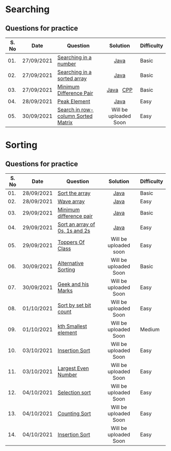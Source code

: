 # Searching 

## Questions for practice
| S. No| Date | Question | Solution| Difficulty |
| --- | ---  | ------ | :--------------: | ----- |
| 01. | 27/09/2021| [Searching in a number](https://practice.geeksforgeeks.org/problems/searching-a-number0324/1) | [Java](Searching_a_number.java) | Basic |
| 02. | 27/09/2021|  [Searching in a sorted array](https://practice.geeksforgeeks.org/problems/who-will-win-1587115621/1)| [Java](Searching_an_element.java) | Basic |
| 03. | 27/09/2021| [Minimum Difference Pair](https://practice.geeksforgeeks.org/problems/minimum-difference-pair5444/1/?category[]=Sorting&category[]=Sorting&difficulty[]=-1&page=1&query=category[]Sortingdifficulty[]-1page1category[]Sorting) | [Java](Minimum_difference_pair.java) &nbsp; [CPP](Minimum_difference_pair.cpp)| Basic |
| 04. | 28/09/2021 | [Peak Element](https://practice.geeksforgeeks.org/problems/peak-element/1) | [Java](peak_element.java) | Easy |
| 05. | 30/09/2021 | [Search in row-column Sorted Matrix](https://practice.geeksforgeeks.org/problems/search-in-a-matrix-1587115621/1/?category[]=Searching&category[]=Searching&page=1&query=category[]Searchingpage1category[]Searching) | Will be uploaded Soon | Easy |

# Sorting

## Questions for practice
| S. No| Date | Question | Solution| Difficulty |
| --- | ---  | ------ | :--------------: | ----- |
| 01. | 28/09/2021 | [Sort the array](https://practice.geeksforgeeks.org/problems/sort-the-array0055/0/?category[]=Sorting&category[]=Sorting&page=1&query=category[]Sortingpage1category[]Sorting) | [Java](sort_the_array.java) | Basic |
| 02. | 28/09/2021 | [Wave array](https://practice.geeksforgeeks.org/problems/wave-array-1587115621/1/?category[]=Sorting&category[]=Sorting&page=1&query=category[]Sortingpage1category[]Sorting) | [Java](wave_array.java) | Easy |
| 03. | 29/09/2021 | [Minimum difference pair](https://practice.geeksforgeeks.org/problems/minimum-difference-pair5444/1/?category[]=Sorting&category[]=Sorting&page=1&query=category[]Sortingpage1category[]Sorting) | [Java](Minimum_difference_pair.java) | Basic |
| 04. | 29/09/2021 | [Sort an array of 0s, 1s and 2s](https://practice.geeksforgeeks.org/problems/sort-an-array-of-0s-1s-and-2s4231/1/?category[]=Sorting&category[]=Sorting&page=1&query=category[]Sortingpage1category[]Sorting) | [Java](Sort_array_consisting_only_0_1_2.java) | Easy |
| 05. | 29/09/2021 | [Toppers Of Class](https://practice.geeksforgeeks.org/problems/toppers-of-class3826/0/?category[]=Sorting&category[]=Sorting&page=1&query=category[]Sortingpage1category[]Sorting) | Will be uploaded soon | Easy |
| 06. | 30/09/2021 | [Alternative Sorting](https://practice.geeksforgeeks.org/problems/alternative-sorting1311/1) | Will be uploaded Soon | Basic |
| 07. | 30/09/2021 | [Geek and his Marks](https://practice.geeksforgeeks.org/problems/geek-and-his-marks-1611824243/0/?category[]=Searching&category[]=Searching&page=1&query=category[]Searchingpage1category[]Searching) | Will be uploaded Soon | Easy |
| 08. | 01/10/2021 | [Sort by set bit count](https://practice.geeksforgeeks.org/problems/sort-by-set-bit-count1153/1) | Will be uploaded Soon | Easy |
| 09. | 01/10/2021 | [kth Smallest element](https://practice.geeksforgeeks.org/problems/kth-smallest-element5635/1/?category[]=Searching&category[]=Searching&page=2&query=category[]Searchingpage2category[]Searching) | Will be uploaded Soon | Medium |
| 10. | 03/10/2021 | [Insertion Sort](https://practice.geeksforgeeks.org/problems/insertion-sort/1) | Will be uploaded Soon | Easy |
| 11. | 03/10/2021 | [Largest Even Number](https://practice.geeksforgeeks.org/problems/largest-even-number3821/1) | Will be uploaded Soon | Easy |
| 12. | 04/10/2021 | [Selection sort](https://practice.geeksforgeeks.org/problems/selection-sort/1/?category[]=Sorting&category[]=Sorting&page=2&query=category[]Sortingpage2category[]Sorting) | Will be uploaded Soon | Easy |
| 13. | 04/10/2021 | [Counting Sort](https://practice.geeksforgeeks.org/problems/counting-sort/1/?category[]=Sorting&category[]=Sorting&page=1&query=category[]Sortingpage1category[]Sorting) | Will be uploaded Soon | Easy |
| 14. | 04/10/2021 | [Insertion Sort](https://practice.geeksforgeeks.org/problems/insertion-sort/1) | Will be uploaded Soon | Easy |


